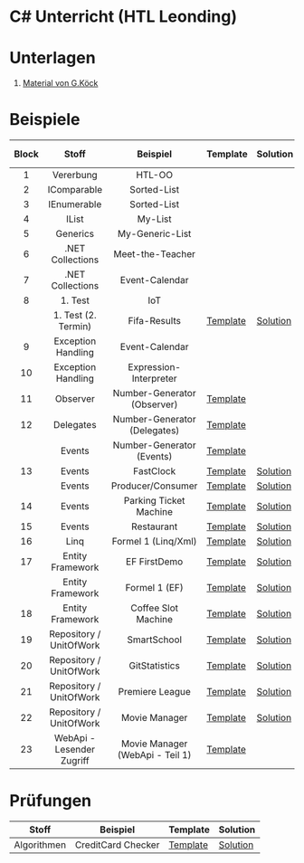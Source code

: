 
# C# Unterricht (HTL Leonding)

# Unterlagen

1. [Material von G.Köck](https://github.com/jfuerlinger/CS_IV_19_20)

# Beispiele

| Block |           Stoff           |            Beispiel             | Template                                                                                         | Solution                                                                                         | Live Coding                                                                        |
|:-----:|:-------------------------:|:-------------------------------:|--------------------------------------------------------------------------------------------------|--------------------------------------------------------------------------------------------------|------------------------------------------------------------------------------------|
|   1   |         Vererbung         |             HTL-OO              |                                                                                                  |                                                                                                  |                                                                                    |
|   2   |        IComparable        |           Sorted-List           |                                                                                                  |                                                                                                  |                                                                                    |
|   3   |        IEnumerable        |           Sorted-List           |                                                                                                  |                                                                                                  |                                                                                    |
|   4   |           IList           |             My-List             |                                                                                                  |                                                                                                  |                                                                                    |
|   5   |         Generics          |         My-Generic-List         |                                                                                                  |                                                                                                  |                                                                                    |
|   6   |     .NET Collections      |        Meet-the-Teacher         |                                                                                                  |                                                                                                  |                                                                                    |
|   7   |     .NET Collections      |         Event-Calendar          |                                                                                                  |                                                                                                  |                                                                                    |
|   8   |          1. Test          |               IoT               |                                                                                                  |                                                                                                  |                                                                                    |
|       |    1. Test (2. Termin)    |          Fifa-Results           | [Template](https://github.com/jfuerlinger/csharp_samples_collections_fifa-results)               | [Solution](https://github.com/jfuerlinger/csharp_samples_collections_fifa-results_solution)      |                                                                                    |
|   9   |    Exception Handling     |         Event-Calendar          |                                                                                                  |                                                                                                  |                                                                                    |
|  10   |    Exception Handling     |     Expression-Interpreter      |                                                                                                  |                                                                                                  |                                                                                    |
|  11   |         Observer          |   Number-Generator (Observer)   | [Template](https://github.com/jfuerlinger/csharp_samples_observer_numbergenerator)               |                                                                                                  |                                                                                    |
|  12   |         Delegates         |  Number-Generator (Delegates)   | [Template](https://github.com/jfuerlinger/csharp_samples_delegates_numbergenerator)              |                                                                                                  | [Live Coding](https://github.com/jfuerlinger/LiveCoding_20191212)                  |
|       |          Events           |    Number-Generator (Events)    | [Template](https://github.com/jfuerlinger/csharp_samples_events_numbergenerator)                 |                                                                                                  |                                                                                    |
|  13   |          Events           |            FastClock            | [Template](https://github.com/jfuerlinger/csharp_samples_events_fastclock-template)              | [Solution](https://github.com/jfuerlinger/csharp_samples_events_fastclock-solution)              |                                                                                    |
|       |          Events           |        Producer/Consumer        | [Template](https://github.com/jfuerlinger/csharp_samples_events_producerconsumer-template)       | [Solution](https://github.com/jfuerlinger/csharp_samples_events_producerconsumer-solution)       |                                                                                    |
|  14   |          Events           |     Parking Ticket Machine      | [Template](https://github.com/jfuerlinger/csharp_samples_events_parking-ticket-machine-template) | [Solution](https://github.com/jfuerlinger/csharp_samples_events_parking-ticket-machine-solution) |                                                                                    |
|  15   |          Events           |           Restaurant            | [Template](https://github.com/jfuerlinger/csharp_samples_events_restaurant-template)             | [Solution](https://github.com/jfuerlinger/csharp_samples_events_restaurant-solution)             |                                                                                    |
|  16   |           Linq            |       Formel 1 (Linq/Xml)       | [Template](https://github.com/jfuerlinger/csharp_samples_linq-formula1-template)                 | [Solution](https://github.com/jfuerlinger/csharp_samples_linq-formula1-solution)                 |                                                                                    |
|  17   |     Entity Framework      |          EF FirstDemo           | [Template](https://github.com/jfuerlinger/csharp_samples_ef_firstdemo-template)                  | [Solution](https://github.com/jfuerlinger/csharp_samples_ef_firstdemo-solution)                  | [Live Coding](https://github.com/jfuerlinger/POS_LiveCoding_2020-03-05_EF)         |
|       |     Entity Framework      |          Formel 1 (EF)          | [Template](https://github.com/jfuerlinger/csharp_samples_ef_formula1-template)                   | [Solution](https://github.com/jfuerlinger/csharp_samples_ef_formula1-solution)                   |                                                                                    |
|  18   |     Entity Framework      |       Coffee Slot Machine       | [Template](https://github.com/jfuerlinger/csharp_samples_ef_coffeeslotmachine-template)          | [Solution](https://github.com/jfuerlinger/csharp_samples_ef_coffeeslotmachine-solution)          | [Live Coding](https://github.com/jfuerlinger/POS_LiveCoding_2020-03-12_EF)         |
|  19   |  Repository / UnitOfWork  |           SmartSchool           | [Template](https://github.com/jfuerlinger/csharp_samples_ef_uow_smartschool-template)            | [Solution](https://github.com/jfuerlinger/csharp_samples_ef_uow_smartschool-solution)            |                                                                                    |
|  20   |  Repository / UnitOfWork  |          GitStatistics          | [Template](https://github.com/jfuerlinger/csharp_samples_ef_uow_gitstatistics-template)          | [Solution](https://github.com/jfuerlinger/csharp_samples_ef_uow_gitstatistics-solution)          |                                                                                    |
|  21   |  Repository / UnitOfWork  |         Premiere League         | [Template](https://github.com/jfuerlinger/csharp_samples_ef_uow_premierleague-template)          | [Solution](https://github.com/jfuerlinger/csharp_samples_ef_uow_premierleague-solution)          |                                                                                    |
|  22   |  Repository / UnitOfWork  |          Movie Manager          | [Template](https://github.com/jfuerlinger/csharp_samples_ef_uow_moviemanager-template)           | [Solution](https://github.com/jfuerlinger/csharp_samples_ef_uow_moviemanager-solution)           |                                                                                    |
|  23   | WebApi - Lesender Zugriff | Movie Manager (WebApi - Teil 1) | [Template](https://github.com/jfuerlinger/csharp_samples_webapi_moviemanager-part1-template)     |                                                                                                  | [LiveCoding](https://github.com/jfuerlinger/csharp_livecoding_ef_uow_webapi-part1) |



# Prüfungen

|    Stoff    |      Beispiel      | Template                                                                                  | Solution                                                                                  |
|:-----------:|:------------------:|-------------------------------------------------------------------------------------------|-------------------------------------------------------------------------------------------|
| Algorithmen | CreditCard Checker | [Template](https://github.com/jfuerlinger/csharp_samples_algo_creditcardchecker-template) | [Solution](https://github.com/jfuerlinger/csharp_samples_algo_creditcardchecker-solution) |

